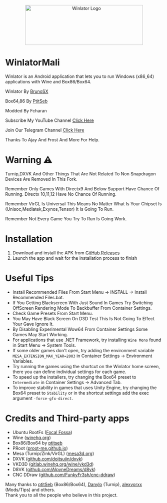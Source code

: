 <p align="center">
	<img src="logo.png" width="376" height="128" alt="Winlator Logo" />  
</p>

# WinlatorMali

Winlator is an Android application that lets you to run Windows (x86_64) applications with Wine and Box86/Box64.

Winlator By [BrunoSX](https://youtube.com/@brunodev85?si=RU9xw_ES_AEkE-Om)

 Box64,86 By [PtitSeb](https://youtube.com/@ptitseb123?si=P8xGe23ngzEXA0X1)

 Modded By Fcharan

 Subscribe My YouTube Channel [Click Here](https://youtube.com/@emuone24?si=je0MMb68WyyJdnSa)

 Join Our Telegram Channel [Click Here](https://t.me/exageargames24)

Thanks To Ajay And Frost And More For Help.

# Warning ⚠️ 

Turnip,DXVK And Other Things That Are Not Related To Non Snapdragon Devices Are Removed In This Fork.

Remember Only Games With Directx9 And Below Support Have Chance Of Running. Directx 10,11,12 Have No Chance Of Running.

Remember VirGL Is Universal This Means No Matter What Is Your Chipset Is (Unisoc,Mediatek,Exynos,Tensor) It Is Going To Run.

Remember Not Every Game You Try To Run Is Going Work.

# Installation

1. Download and install the APK from [GitHub Releases](https://github.com/Fcharan/WinlatorMali/releases)
2. Launch the app and wait for the installation process to finish

# Useful Tips

- Install Recommended Files From Start Menu → INSTALL → Install Recommended Files.bat.
- If You Getting Blackscreen With Just Sound In Games
  Try Switching OffScreen Rendering Mode To Backbuffer
  From Container Settings.
- Check Game Presets From Start Menu.
- You May Have Black Screen On D3D Test This Is Not Going To Effect Your Gave Ignore It.
- By Disabling Experimental Wow64 From Container Settings Some Games May Start Working.
- For applications that use .NET Framework, try installing `Wine Mono` found in Start Menu -> System Tools.
- If some older games don't open, try adding the environment variable `MESA_EXTENSION_MAX_YEAR=2003` in Container Settings -> Environment Variables.
- Try running the games using the shortcut on the Winlator home screen, there you can define individual settings for each game.
- To speed up the installers, try changing the Box64 preset to `Intermediate` in Container Settings -> Advanced Tab.
- To improve stability in games that uses Unity Engine, try changing the Box64 preset to `Stability` or in the shortcut settings add the exec argument `-force-gfx-direct`.

# Credits and Third-party apps
- Ubuntu RootFs ([Focal Fossa](https://releases.ubuntu.com/focal))
- Wine ([winehq.org](https://www.winehq.org/))
- Box86/Box64 by [ptitseb](https://github.com/ptitSeb)
- PRoot ([proot-me.github.io](https://proot-me.github.io))
- Mesa (Turnip/Zink/VirGL) ([mesa3d.org](https://www.mesa3d.org))
- DXVK ([github.com/doitsujin/dxvk](https://github.com/doitsujin/dxvk))
- VKD3D ([gitlab.winehq.org/wine/vkd3d](https://gitlab.winehq.org/wine/vkd3d))
- D8VK ([github.com/AlpyneDreams/d8vk](https://github.com/AlpyneDreams/d8vk))
- CNC DDraw ([github.com/FunkyFr3sh/cnc-ddraw](https://github.com/FunkyFr3sh/cnc-ddraw))

Many thanks to [ptitSeb](https://github.com/ptitSeb) (Box86/Box64), [Danylo](https://blogs.igalia.com/dpiliaiev/tags/mesa/) (Turnip), [alexvorxx](https://github.com/alexvorxx) (Mods/Tips) and others.<br>
Thank you to all the people who believe in this project.
